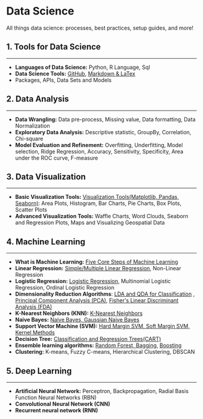 # Data Science

All things data science: processes, best practices, setup guides, and more!

## 1. Tools for Data Science

---

- **Languages of Data Science:** Python, R Language, Sql
- **Data Science Tools:** [GitHub](https://github.com/Followb1ind1y/Data_Science), [Markdown & LaTex](https://towardsdatascience.com/write-markdown-latex-in-the-jupyter-notebook-10985edb91fd)
- Packages, APIs, Data Sets and Models

## 2. Data Analysis

---

- **Data Wrangling:** Data pre-process, Missing value, Data formatting, Data Normalization
- **Exploratory Data Analysis:** Descriptive statistic, GroupBy, Correlation, Chi-square
- **Model Evaluation and Refinement:** Overfitting, Underfitting, Model selection, Ridge Regression, Accuracy, Sensitivity, Specificity, Area under the ROC curve, F-measure

## 3. Data Visualization

---

- **Basic Visualization Tools:** [Visualization Tools(Matplotlib, Pandas, Seaborn)](https://github.com/Followb1ind1y/Data_Science/tree/main/Data_Visualization): Area Plots, Histogram, Bar Charts, Pie Charts, Box Plots, Scatter Plots
- **Advanced Visualization Tools:** Waffle Charts, Word Clouds, Seaborn and Regression Plots, Maps and Visualizing Geospatial Data

## 4. Machine Learning

---

- **What is Machine Learning:** [Five Core Steps of Machine Learning](https://github.com/Followb1ind1y/Data_Science/blob/main/Machine_Learning/01_What_is_Machine_Learning/01_What_is%20_Machine_Learning_Machine_Learning.ipynb)
- **Linear Regression:** [Simple/Multiple Linear Regression](https://github.com/Followb1ind1y/Data_Science/blob/main/Machine_Learning/02_Linear_Regression/02_Linear_Regression.ipynb), Non-Linear Regression
- **Logistic Regression:** [Logistic Regression](https://github.com/Followb1ind1y/Data_Science/blob/main/Machine_Learning/03_Logistic_Regression/03_Logistic_Regression.ipynb), Multinomial Logistic Regression, Ordinal Logistic Regression
- **Dimensionality Reduction Algorithms**: [LDA and QDA for Classification](https://github.com/Followb1ind1y/Data_Science/blob/main/Machine_Learning/04_LDA_and_QDA_for_Classification/04_LDA_and_QDA_for_Classification.ipynb) , [Principal Component Analysis (PCA)](https://github.com/Followb1ind1y/Data_Science/blob/main/Machine_Learning/05_Principal_Component_Analysis/05_Principal_Component_Analysis.ipynb), [Fisher's Linear Discriminant Analysis (FDA)](https://github.com/Followb1ind1y/Data_Science/blob/main/Machine_Learning/06_Fisher%E2%80%99s_Linear_Discriminant_Analysis/06_Fisher%E2%80%99s_Linear_Discriminant_Analysis.ipynb)
- **K-Nearest Neighbors (KNN):** [K-Nearest Neighbors](https://github.com/Followb1ind1y/Data_Science/blob/main/Machine_Learning/07_K_Nearest_Neighbors/07_K_Nearest_Neighbors.ipynb)
- **Naive Bayes:** [Naive Bayes, Gaussian Naive Bayes](https://github.com/Followb1ind1y/Data_Science/blob/main/Machine_Learning/08_Naive_Bayes/08_Naive_Bayes.ipynb)
- **Support Vector Machine (SVM):** [Hard Margin SVM, Soft Margin SVM, Kernel Methods](https://github.com/Followb1ind1y/Data_Science/blob/main/Machine_Learning/09_Support_Vector_Machine/09_Support_Vector_Machine.ipynb)
- **Decision Tree:** [Classification and Regression Trees(CART)](https://github.com/Followb1ind1y/Data_Science/blob/main/Machine_Learning/10_Decision_Tree/10_Decision_Tree.ipynb)
- **Ensemble learning algorithms:** [Random Forest, Bagging](https://github.com/Followb1ind1y/Data_Science/blob/main/Machine_Learning/11_Bagging_and_Random_Forest/11_Bagging_and_Random_Forest.ipynb), [Boosting](https://github.com/Followb1ind1y/Data_Science/blob/main/Machine_Learning/12_Boosting/12_Boosting.ipynb)
- **Clustering:** K-means, Fuzzy C-means, Hierarchical Clustering, DBSCAN

## 5. Deep Learning

---

- **Artificial Neural Network:** Perceptron, Backpropagation, Radial Basis Function Neural Networks (RBN)
- **Convolutional Neural Network (CNN)**
- **Recurrent neural network (RNN)**